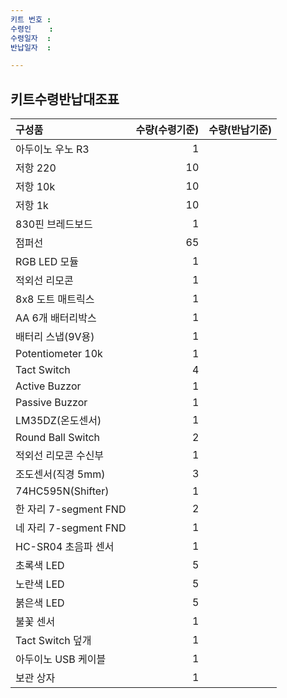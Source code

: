 ```yaml
---
키트 번호 :   
수령인    :  
수령일자  :  
반납일자  :  

---
```


<!--
공지사항:
키트 대여 기간은 수령일자로부터 같은 연도 12월 31일까지입니다. 
키트를 반납할 때는 수령시의 구성품과 반납시의 구성품의 개수가 동일해야 합니다.
부족한 수량 만큼은 수령인이 채우도록 하겠습니다.

수령인란에 이름을 적음으로서 수령인은 키트에 대한 전적인 권한을 갖는 동시에 
키트 파손에 대한 모든 책임은 스스로가 지겠음을 약속합니다.

키트는 집, 학교 어디든 휴대할 수 있습니다. 
다만 관리를 위해 타인의 손이 닿지 않는 곳에 보관하는 것을 권고합니다.
-->

## 키트수령반납대조표

| 구성품               | 수량(수령기준) | 수량(반납기준) |
| :---                 |           ---: |           ---: |
| 아두이노 우노 R3     | 1              |                |
| 저항 220             | 10             |                |
| 저항 10k             | 10             |                |
| 저항 1k              | 10             |                |
| 830핀 브레드보드     | 1              |                |
| 점퍼선               | 65             |                |
| RGB LED 모듈         | 1              |                |
| 적외선 리모콘        | 1              |                |
| 8x8 도트 매트릭스    | 1              |                |
| AA 6개 배터리박스    | 1              |                |
| 배터리 스냅(9V용)    | 1              |                |
| Potentiometer 10k    | 1              |                |
| Tact Switch          | 4              |                |
| Active Buzzor        | 1              |                |
| Passive Buzzor       | 1              |                |
| LM35DZ(온도센서)     | 1              |                |
| Round Ball Switch    | 2              |                |
| 적외선 리모콘 수신부 | 1              |                |
| 조도센서(직경 5mm)   | 3              |                |
| 74HC595N(Shifter)    | 1              |                |
| 한 자리 7-segment FND| 2              |                |
| 네 자리 7-segment FND| 1              |                |
| HC-SR04 초음파 센서  | 1              |                |
| 초록색 LED           | 5              |                |
| 노란색 LED           | 5              |                |
| 붉은색 LED           | 5              |                |
| 불꽃 센서            | 1              |                |
| Tact Switch 덮개     | 1              |                |
| 아두이노 USB 케이블  | 1              |                |
| 보관 상자            | 1              |                |
